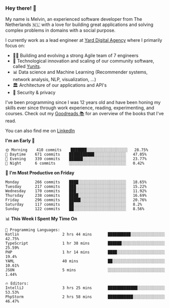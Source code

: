 ### Hey there! 👋

My name is Melvin, an experienced software developer from The Netherlands 🇳🇱 with a love for building great applications and solving complex problems in domains with a social purpose. 

I currently work as a lead engineer at [Yard Digital Agency](https://github.com/yardinternet) where I primarily focus on:

* 👏🏼 Building and evolving a strong Agile team of 7 engineers
* 🚀 Technological innovation and scaling of our community software, called [Yunits](https://www.yunits.com/).
* 📊 Data science and Machine Learning (Recommender systems, network analysis, NLP, visualization, ...)
* 🏛 Architecture of our applications and API's
* 🔐 Security & privacy

I've been programming since I was 12 years old and have been honing my skills ever since through work experience, reading, experimenting, and courses.
Check out my [Goodreads 📚](https://goodreads.com/melvinkoopmans) for an overview of the books that I've read. 

You can also find me on [LinkedIn](https://www.linkedin.com/in/melvinkoopmans)

<!--START_SECTION:waka-->
**I'm an Early 🐤** 

```text
🌞 Morning    410 commits    ███████░░░░░░░░░░░░░░░░░░   28.75% 
🌆 Daytime    671 commits    ███████████░░░░░░░░░░░░░░   47.05% 
🌃 Evening    339 commits    ██████░░░░░░░░░░░░░░░░░░░   23.77% 
🌙 Night      6 commits      ░░░░░░░░░░░░░░░░░░░░░░░░░   0.42%

```
📅 **I'm Most Productive on Friday** 

```text
Monday       266 commits    ████░░░░░░░░░░░░░░░░░░░░░   18.65% 
Tuesday      217 commits    ███░░░░░░░░░░░░░░░░░░░░░░   15.22% 
Wednesday    170 commits    ███░░░░░░░░░░░░░░░░░░░░░░   11.92% 
Thursday     238 commits    ████░░░░░░░░░░░░░░░░░░░░░   16.69% 
Friday       296 commits    █████░░░░░░░░░░░░░░░░░░░░   20.76% 
Saturday     117 commits    ██░░░░░░░░░░░░░░░░░░░░░░░   8.2% 
Sunday       122 commits    ██░░░░░░░░░░░░░░░░░░░░░░░   8.56%

```


📊 **This Week I Spent My Time On** 

```text
💬 Programming Languages: 
Kotlin                   2 hrs 44 mins       ██████████░░░░░░░░░░░░░░░   42.75% 
TypeScript               1 hr 38 mins        ██████░░░░░░░░░░░░░░░░░░░   25.59% 
PHP                      1 hr 14 mins        ████░░░░░░░░░░░░░░░░░░░░░   19.4% 
YAML                     40 mins             ██░░░░░░░░░░░░░░░░░░░░░░░   10.61% 
JSON                     5 mins              ░░░░░░░░░░░░░░░░░░░░░░░░░   1.44%

🔥 Editors: 
IntelliJ                 3 hrs 25 mins       █████████████░░░░░░░░░░░░   53.53% 
PhpStorm                 2 hrs 58 mins       ███████████░░░░░░░░░░░░░░   46.47%

```


<!--END_SECTION:waka-->
